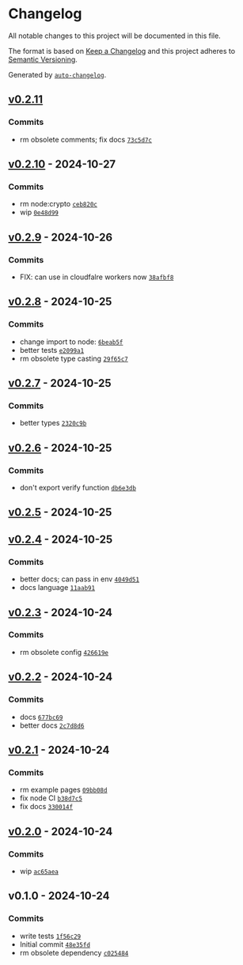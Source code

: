 # Changelog

All notable changes to this project will be documented in this file.

The format is based on [Keep a Changelog](https://keepachangelog.com/en/1.0.0/)
and this project adheres to [Semantic Versioning](https://semver.org/spec/v2.0.0.html).

Generated by [`auto-changelog`](https://github.com/CookPete/auto-changelog).

## [v0.2.11](https://github.com/nichoth/session-cookie/compare/v0.2.10...v0.2.11)

### Commits

- rm obsolete comments; fix docs [`73c5d7c`](https://github.com/nichoth/session-cookie/commit/73c5d7c6f265b49d960ebe8c6a9dc100c410ef37)

## [v0.2.10](https://github.com/nichoth/session-cookie/compare/v0.2.9...v0.2.10) - 2024-10-27

### Commits

- rm node:crypto [`ceb820c`](https://github.com/nichoth/session-cookie/commit/ceb820cf74ea66bd8d12e0e385eec76b1ed87cea)
- wip [`0e48d99`](https://github.com/nichoth/session-cookie/commit/0e48d99c81d0105509979974a90f5b5b68253d69)

## [v0.2.9](https://github.com/nichoth/session-cookie/compare/v0.2.8...v0.2.9) - 2024-10-26

### Commits

- FIX: can use in cloudfalre workers now [`38afbf8`](https://github.com/nichoth/session-cookie/commit/38afbf869574bd6b64422dc475264c221104acc5)

## [v0.2.8](https://github.com/nichoth/session-cookie/compare/v0.2.7...v0.2.8) - 2024-10-25

### Commits

- change import to node: [`6beab5f`](https://github.com/nichoth/session-cookie/commit/6beab5ffb9f23e9c2d92f25e9b93844d6275fb82)
- better tests [`e2099a1`](https://github.com/nichoth/session-cookie/commit/e2099a149e8df8e842c39f084c241045c88b38eb)
- rm obsolete type casting [`29f65c7`](https://github.com/nichoth/session-cookie/commit/29f65c7178113857766ec5423fe81d73b3604c14)

## [v0.2.7](https://github.com/nichoth/session-cookie/compare/v0.2.6...v0.2.7) - 2024-10-25

### Commits

- better types [`2320c9b`](https://github.com/nichoth/session-cookie/commit/2320c9b0243eed2e539a9210244d2a112c04234c)

## [v0.2.6](https://github.com/nichoth/session-cookie/compare/v0.2.5...v0.2.6) - 2024-10-25

### Commits

- don't export verify function [`db6e3db`](https://github.com/nichoth/session-cookie/commit/db6e3dbb4eedd0759ead3ebf99e27f0f0043a9fe)

## [v0.2.5](https://github.com/nichoth/session-cookie/compare/v0.2.4...v0.2.5) - 2024-10-25

## [v0.2.4](https://github.com/nichoth/session-cookie/compare/v0.2.3...v0.2.4) - 2024-10-25

### Commits

- better docs; can pass in env [`4049d51`](https://github.com/nichoth/session-cookie/commit/4049d510f76a9db030c58646753fb945e57c03db)
- docs language [`11aab91`](https://github.com/nichoth/session-cookie/commit/11aab9148f22862d0e34f31b90131db83df03a93)

## [v0.2.3](https://github.com/nichoth/session-cookie/compare/v0.2.2...v0.2.3) - 2024-10-24

### Commits

- rm obsolete config [`426619e`](https://github.com/nichoth/session-cookie/commit/426619eb0930345cb5a607aa4202f96033cbc262)

## [v0.2.2](https://github.com/nichoth/session-cookie/compare/v0.2.1...v0.2.2) - 2024-10-24

### Commits

- docs [`677bc69`](https://github.com/nichoth/session-cookie/commit/677bc696b59ea1cd9fa634b13590c2ddad0e6010)
- better docs [`2c7d8d6`](https://github.com/nichoth/session-cookie/commit/2c7d8d68337d709f5a734b87849be456c3fb694e)

## [v0.2.1](https://github.com/nichoth/session-cookie/compare/v0.2.0...v0.2.1) - 2024-10-24

### Commits

- rm example pages [`09bb08d`](https://github.com/nichoth/session-cookie/commit/09bb08d2528f247437e60bc131db007dc6f664f4)
- fix node CI [`b38d7c5`](https://github.com/nichoth/session-cookie/commit/b38d7c56f6b21c8461c1841f8ca026915ae43cbd)
- fix docs [`330014f`](https://github.com/nichoth/session-cookie/commit/330014f92d972486007ac612c0f7a748d28dde0f)

## [v0.2.0](https://github.com/nichoth/session-cookie/compare/v0.1.0...v0.2.0) - 2024-10-24

### Commits

- wip [`ac65aea`](https://github.com/nichoth/session-cookie/commit/ac65aea09ce0f739eaae7928769d7558b539aa90)

## v0.1.0 - 2024-10-24

### Commits

- write tests [`1f56c29`](https://github.com/nichoth/session-cookie/commit/1f56c2984f4e7c57d9bc958b52a9454cc22e0140)
- Initial commit [`48e35fd`](https://github.com/nichoth/session-cookie/commit/48e35fd9c5d3643048d7aaea4a2267ed7bdf5e02)
- rm obsolete dependency [`c025484`](https://github.com/nichoth/session-cookie/commit/c025484986f83d9e4170dc2ea86873b3182f3921)

